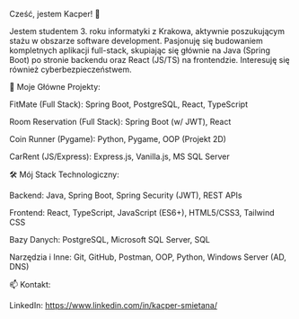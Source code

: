 Cześć, jestem Kacper! 👋

Jestem studentem 3. roku informatyki z Krakowa, aktywnie poszukującym stażu w obszarze software development. Pasjonuję się budowaniem kompletnych aplikacji full-stack, skupiając się głównie na Java (Spring Boot) po stronie backendu oraz React (JS/TS) na frontendzie. Interesuję się również cyberbezpieczeństwem.

🔭 Moje Główne Projekty:

FitMate (Full Stack): Spring Boot, PostgreSQL, React, TypeScript

Room Reservation (Full Stack): Spring Boot (w/ JWT), React

Coin Runner (Pygame): Python, Pygame, OOP (Projekt 2D)

CarRent (JS/Express): Express.js, Vanilla.js, MS SQL Server

🛠️ Mój Stack Technologiczny:

Backend: Java, Spring Boot, Spring Security (JWT), REST APIs

Frontend: React, TypeScript, JavaScript (ES6+), HTML5/CSS3, Tailwind CSS

Bazy Danych: PostgreSQL, Microsoft SQL Server, SQL

Narzędzia i Inne: Git, GitHub, Postman, OOP, Python, Windows Server (AD, DNS)

📫 Kontakt:

LinkedIn:
https://www.linkedin.com/in/kacper-smietana/
